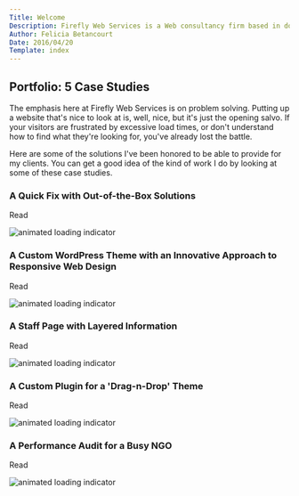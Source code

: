```yaml
---
Title: Welcome
Description: Firefly Web Services is a Web consultancy firm based in downtown Oakland, Caflifornia. We love WordPress!
Author: Felicia Betancourt
Date: 2016/04/20
Template: index
---
```


<section class="content">
    <div class="inner">
        <div class="welcome-wrap">
            <h2>Portfolio: 5 Case Studies</h2>
            <p>The emphasis here at Firefly Web Services is on problem solving. Putting up a website that's nice to look at is, well, nice, but it's just the opening salvo. If your visitors are frustrated by excessive load times, or don't understand how to find what they're looking for, you've already lost the battle.</p>
            <p>Here are some of the solutions I've been honored to be able to provide for my clients. You can get a good idea of the kind of work I do by looking at some of these case studies.</p>
            <article class="case" data-casestudy="1">
                <h1>A Quick Fix with Out-of-the-Box Solutions</h1>
                <div class="more-less">
                    <span role="button">Read</span>
                    <p class="loading"><img src="../../assets/Loading_icon-translucent.gif" alt="animated loading indicator" /></p>
                    <div class="async"></div>
                </div>
            </article>
            <article class="case" data-casestudy="2">
                <h1>A Custom WordPress Theme with an Innovative Approach to Responsive Web Design</h1>
                <div class="more-less">
                    <span role="button">Read</span>
                    <p class="loading"><img src="../../assets/Loading_icon-translucent.gif" alt="animated loading indicator" /></p>
                    <div class="async"></div>
                </div>
            </article>
            <article class="case" data-casestudy="3">
                <h1>A Staff Page with Layered Information</h1>
                <div class="more-less">
                    <span role="button">Read</span>
                    <p class="loading"><img src="../../assets/Loading_icon-translucent.gif" alt="animated loading indicator" /></p>
                    <div class="async"></div>
                </div>
            </article>
            <article class="case" data-casestudy="4">
                <h1>A Custom Plugin for a 'Drag-n-Drop' Theme</h1>
                <div class="more-less">
                    <span role="button">Read</span>
                    <p class="loading"><img src="../../assets/Loading_icon-translucent.gif" alt="animated loading indicator" /></p>
                    <div class="async"></div>
                </div>
            </article>
            <article class="case" data-casestudy="5">
                <h1>A Performance Audit for a Busy NGO</h1>
                <div class="more-less">
                    <span role="button">Read</span>
                    <p class="loading"><img src="../../assets/Loading_icon-translucent.gif" alt="animated loading indicator" /></p>
                    <div class="async"></div>
                </div>
            </article>
        </div>
    </div>
</section>
